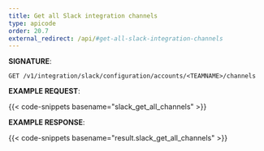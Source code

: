 ```yaml
---
title: Get all Slack integration channels
type: apicode
order: 20.7
external_redirect: /api/#get-all-slack-integration-channels
---
```


**SIGNATURE**:

`GET /v1/integration/slack/configuration/accounts/<TEAMNAME>/channels`

**EXAMPLE REQUEST**:

{{< code-snippets basename="slack_get_all_channels" >}}

**EXAMPLE RESPONSE**:

{{< code-snippets basename="result.slack_get_all_channels" >}}

